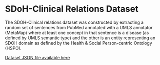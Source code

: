 # SDoH-Clinical Relations Dataset

The SDOH-Clinical relations dataset was constructed by extracting a random set of sentences from PubMed annotated with a UMLS annotator (MetaMap) where at least one concept in that sentence is a disease (as defined by UMLS semantic type) and the other is an entity representing an SDOH domain as defined by the Health & Social Person-centric Ontology (HSPO). 

[Dataset JSON file available here](/datasets/amia-ic-2024/binary_sdoh_clinical_relations.json)
